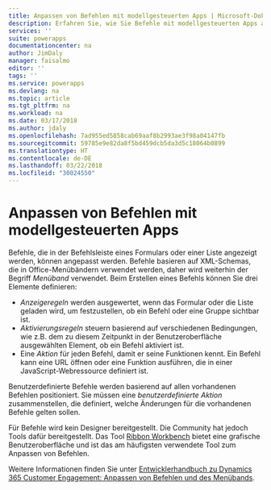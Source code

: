 ```yaml
---
title: Anpassen von Befehlen mit modellgesteuerten Apps | Microsoft-Dokumentation
description: Erfahren Sie, wie Sie Befehle mit modellgesteuerten Apps anpassen.
services: ''
suite: powerapps
documentationcenter: na
author: JimDaly
manager: faisalmo
editor: ''
tags: ''
ms.service: powerapps
ms.devlang: na
ms.topic: article
ms.tgt_pltfrm: na
ms.workload: na
ms.date: 03/17/2018
ms.author: jdaly
ms.openlocfilehash: 7ad955ed5858cab69aaf8b2993ae3f98a04147fb
ms.sourcegitcommit: 59785e9e82da8f5bd459dcb5da3d5c18064b0899
ms.translationtype: HT
ms.contentlocale: de-DE
ms.lasthandoff: 03/22/2018
ms.locfileid: "30024550"
---
```

# <a name="customize-commands-with-model-driven-apps"></a>Anpassen von Befehlen mit modellgesteuerten Apps 

Befehle, die in der Befehlsleiste eines Formulars oder einer Liste angezeigt werden, können angepasst werden. Befehle basieren auf XML-Schemas, die in Office-Menübändern verwendet werden, daher wird weiterhin der Begriff *Menüband* verwendet. Beim Erstellen eines Befehls können Sie drei Elemente definieren:

- *Anzeigeregeln* werden ausgewertet, wenn das Formular oder die Liste geladen wird, um festzustellen, ob ein Befehl oder eine Gruppe sichtbar ist.
- *Aktivierungsregeln* steuern basierend auf verschiedenen Bedingungen, wie z.B. dem zu diesem Zeitpunkt in der Benutzeroberfläche ausgewählten Element, ob ein Befehl aktiviert ist.
- Eine *Aktion* für jeden Befehl, damit er seine Funktionen kennt. Ein Befehl kann eine URL öffnen oder eine Funktion ausführen, die in einer JavaScript-Webressource definiert ist.

Benutzerdefinierte Befehle werden basierend auf allen vorhandenen Befehlen positioniert. Sie müssen eine *benutzerdefinierte Aktion* zusammenstellen, die definiert, welche Änderungen für die vorhandenen Befehle gelten sollen. 

Für Befehle wird kein Designer bereitgestellt. Die Community hat jedoch Tools dafür bereitgestellt. Das Tool [Ribbon Workbench](http://www.develop1.net/public/rwb/ribbonworkbench.aspx) bietet eine grafische Benutzeroberfläche und ist das am häufigsten verwendete Tool zum Anpassen von Befehlen.

Weitere Informationen finden Sie unter [Entwicklerhandbuch zu Dynamics 365 Customer Engagement: Anpassen von Befehlen und des Menübands](/dynamics365/customer-engagement/developer/customize-dev/customize-commands-ribbon).


